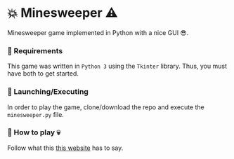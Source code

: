 # :boom: Minesweeper :warning:

Minesweeper game implemented in Python with a nice GUI :sunglasses:.

### :page_facing_up: Requirements

This game was written in `Python 3` using the `Tkinter` library. Thus, you must have both to get started.

### :rocket: Launching/Executing

In order to play the game, clone/download the repo and execute the `minesweeper.py` file.

### :checkered_flag: How to play :skull:

Follow what this [this website](https://www.instructables.com/id/How-to-play-minesweeper/) has to say.
